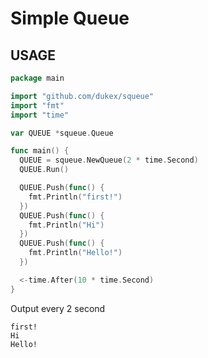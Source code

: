 Simple Queue
============

## USAGE

``` go
package main

import "github.com/dukex/squeue"
import "fmt"
import "time"

var QUEUE *squeue.Queue

func main() {
  QUEUE = squeue.NewQueue(2 * time.Second)
  QUEUE.Run()

  QUEUE.Push(func() {
    fmt.Println("first!")
  })
  QUEUE.Push(func() {
    fmt.Println("Hi")
  })
  QUEUE.Push(func() {
    fmt.Println("Hello!")
  })

  <-time.After(10 * time.Second)
}
```

Output every 2 second

```
first!
Hi
Hello!
```
